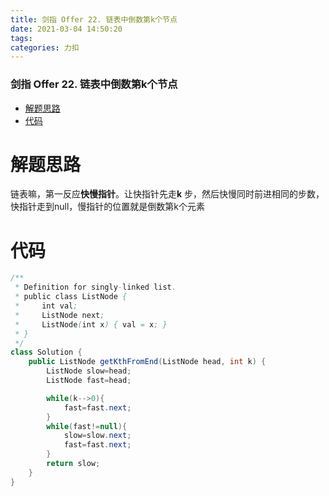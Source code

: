 ```yaml
---
title: 剑指 Offer 22. 链表中倒数第k个节点
date: 2021-03-04 14:50:20
tags: 
categories: 力扣
---
```


<!--more-->

### 剑指 Offer 22. 链表中倒数第k个节点

- [解题思路](#_2)
- [代码](#_5)

# 解题思路

链表嘛，第一反应**快慢指针**。让快指针先走**k** 步，然后快慢同时前进相同的步数，快指针走到null，慢指针的位置就是倒数第k个元素

# 代码

```java
/**
 * Definition for singly-linked list.
 * public class ListNode {
 *     int val;
 *     ListNode next;
 *     ListNode(int x) { val = x; }
 * }
 */
class Solution {
    public ListNode getKthFromEnd(ListNode head, int k) {
        ListNode slow=head;
        ListNode fast=head;

        while(k-->0){
            fast=fast.next;
        }
        while(fast!=null){
            slow=slow.next;
            fast=fast.next;
        }
        return slow;
    }
}
```